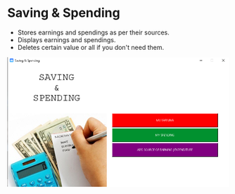 # Saving & Spending

- Stores earnings and spendings as per their sources.
- Displays earnings and spendings.
- Deletes certain value or all if you don't need them.

<img src="readme_images/1.jpg">
